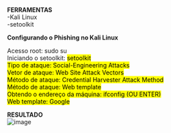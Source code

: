 **FERRAMENTAS** <br>
-Kali Linux<br>
-setoolkit<br>

**Configurando o Phishing no Kali Linux**<br>

Acesso root: sudo su<br>
Iniciando o setoolkit:  <mark>setoolkit <mark> <br>
Tipo de ataque: Social-Engineering Attacks<br>
Vetor de ataque: Web Site Attack Vectors<br>
Método de ataque: Credential Harvester Attack Method <br>
Método de ataque: Web template<br>
Obtendo o endereço da máquina: ifconfig (OU ENTER)<br>
Web template: Google<br>

**RESULTADO**<br>
![image](https://github.com/LuckSLife/pishing-google/assets/89596916/014f4d17-f274-4654-b5f4-9d91eb03714b)

